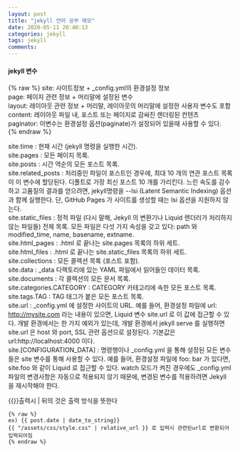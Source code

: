 ```yaml
---
layout: post
title: "jekyll 언어 공부 메모"
date: 2020-05-11 20:40:13
categories: jekyll
tags: jekyll
comments:
---
```

#### jekyll 변수
{% raw %}
site: 사이트정보 + _config.yml의 환경설정 정보  
page: 페이지 관련 정보 + 머리말에 설정된 변수  
layout: 레이아웃 관련 정보 + 머리말, 레이아웃의 머리말에 설정한 사용자 변수도 포함  
content: 레이아웃 파일 내, 포스트 또는 페이지로 감싸진 렌더링된 컨텐츠  
paginator: 이변수는 환경설정 옵션(paginate)가 설정되어 있을때 사용할 수 있다.  
{% endraw %}

site.time : 현재 시간 (jekyll 명령을 실행한 시간).  
site.pages : 모든 페이지 목록.  
site.posts : 시간 역순의 모든 포스트 목록.  
site.related_posts : 처리중인 파일이 포스트인 경우에, 최대 10 개의 연관 포스트 목록이 이 변수에 할당된다. 디폴트로 가장 최신 포스트 10 개를 가리킨다. 느린 속도를 감수하고 고품질의 결과를 얻으려면, jekyll명령을 --lsi (Latent Semantic Indexing) 옵션과 함께 실행한다. 단, GitHub Pages 가 사이트를 생성할 때는 lsi 옵션을 지원하지 않는다.  
site.static_files : 정적 파일 (다시 말해, Jekyll 의 변환기나 Liquid 렌더러가 처리하지 않는 파일들) 전체 목록. 모든 파일은 다섯 가지 속성을 갖고 있다: path 와 modified_time, name, basename, extname.  
site.html_pages : .html 로 끝나는 site.pages 목록의 하위 세트.  
site.html_files : .html 로 끝나는 site.static_files 목록의 하위 세트.  
site.collections : 모든 콜렉션 목록 (포스트 포함).  
site.data : _data 디렉토리에 있는 YAML 파일에서 읽어들인 데이터 목록.  
site.documents : 각 콜렉션의 모든 문서 목록.  
site.categories.CATEGORY : CATEGORY 카테고리에 속한 모든 포스트 목록.  
site.tags.TAG : TAG 태그가 붙은 모든 포스트 목록.  
site.url : _config.yml 에 설정한 사이트의 URL. 예를 들어, 환경설정 파일에 url: http://mysite.com 라는 내용이 있으면, Liquid 변수 site.url 로 이 값에 접근할 수 있다. 개발 환경에서는 한 가지 예외가 있는데, 개발 환경에서 jekyll serve 를 실행하면 site.url 은 host 와 port, SSL 관련 옵션으로 설정된다. 기본값은 url:http://localhost:4000 이다.  
site.[CONFIGURATION_DATA] : 명령행이나 _config.yml 을 통해 설정된 모든 변수들은 site 변수를 통해 사용할 수 있다. 예를 들어, 환경설정 파일에 foo: bar 가 있다면, site.foo 와 같이 Liquid 로 접근할 수 있다. watch 모드가 켜진 경우에도 _config.yml 파일의 변경사항은 자동으로 적용되지 않기 때문에, 변경된 변수를 적용하려면 Jekyll 을 재시작해야 한다.  


{{}}출력시 | 뒤의 것은 출력 방식을 뜻한다  
```
{% raw %}
ex) {{ post.date | date_to_string}}  
{{ "/assets/css/style.css" | relative_url }} 로 입력시 관련된url로 변환되어 입력되어짐  
{% endraw %}
```
